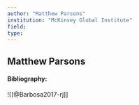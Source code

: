 ```yaml
---
author: "Matthew Parsons"
institution: "McKinsey Global Institute"
field:
type:
---
```


## Matthew Parsons
#### Bibliography:

![[@Barbosa2017-rj]]